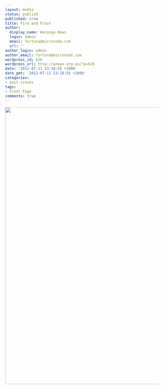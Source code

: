 ```yaml
---
layout: media
status: publish
published: true
title: Fire and Frost
author:
  display_name: Waranga News
  login: admin
  email: fortuna@micronode.com
  url: ''
author_login: admin
author_email: fortuna@micronode.com
wordpress_id: 626
wordpress_url: http://wnews.org.au/?p=626
date: '2012-07-11 23:18:55 +1000'
date_gmt: '2012-07-11 13:18:55 +1000'
categories:
- past-issues
tags:
- Front Page
comments: true
---
```


<a href="{{ site.url }}/images/2012/07/frontpage-20120712.pdf"><img class="alignnone size-full wp-image-624" title="Front Page - July 12, 2012" src="{{ site.url }}/images/2012/07/frontpage-20120712.png" alt="" width="624" height="907" /></a>
